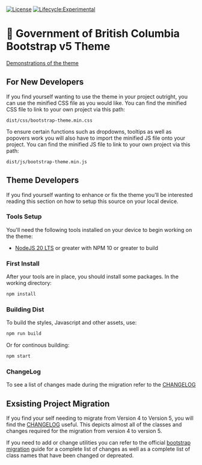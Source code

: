 [![License](https://img.shields.io/badge/License-Apache%202.0-blue.svg)](LICENSE)
[![Lifecycle:Experimental](https://img.shields.io/badge/Lifecycle-Experimental-339999)](https://github.com/bcgov/repomountie/blob/master/doc/lifecycle-badges.md)

# 🚀 Government of British Columbia Bootstrap v5 Theme

[Demonstrations of the theme](https://anjanak13.github.io/bootstrap-theme/dist/index.html)


## For New Developers

If you find yourself wanting to use the theme in your project outright, you can use the minified CSS file as you would like. You can find the minified CSS file to link to your own project via this path:

`dist/css/bootstrap-theme.min.css`

To ensure certain functions such as dropdowns, tooltips as well as popovers  work you will also have to import the minified JS file onto your project. You can find the minified JS file to link to your own project via this path:

`dist/js/bootstrap-theme.min.js`

## Theme Developers

If you find yourself wanting to enhance or fix the theme you'll be interested reading this
section on how to setup this source on your local device.

### Tools Setup

You'll need the following tools installed on your device to begin working on the theme:

- [NodeJS 20 LTS](https://nodejs.org/en/) or greater with NPM 10 or greater to build

### First Install

After your tools are in place, you should install some packages. In the working directory:

```bash
npm install
```

### Building Dist

To build the styles, Javascript and other assets, use:

```bash
npm run build
```

Or for continous building:

```bash
npm start
```

### ChangeLog

To see a list of changes made during the migration refer to the [CHANGELOG](CHANGELOG.md)

## Exsisting Project Migration

If you find your self needing to migrate from Version 4 to Version 5, you will find the [CHANGELOG](CHANGELOG.md) useful. This depicts almost all of the classes and changes required for the migration from version 4 to version 5.

If you need to add or change utilities you can refer to the official [bootstrap migration](https://getbootstrap.com/docs/5.3/migration/) guide for a complete list of changes as well as a complete list of class names that have been changed or depreated. 